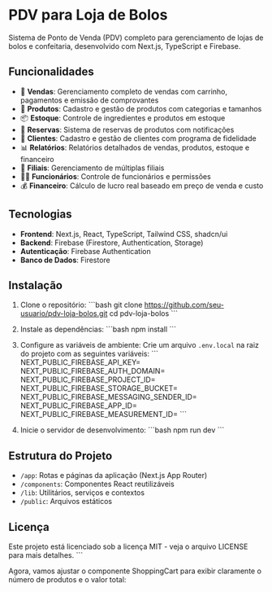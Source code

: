 # PDV para Loja de Bolos

Sistema de Ponto de Venda (PDV) completo para gerenciamento de lojas de bolos e confeitaria, desenvolvido com Next.js, TypeScript e Firebase.

## Funcionalidades

- 🛒 **Vendas**: Gerenciamento completo de vendas com carrinho, pagamentos e emissão de comprovantes
- 🧁 **Produtos**: Cadastro e gestão de produtos com categorias e tamanhos
- 📦 **Estoque**: Controle de ingredientes e produtos em estoque
- 📅 **Reservas**: Sistema de reservas de produtos com notificações
- 👥 **Clientes**: Cadastro e gestão de clientes com programa de fidelidade
- 📊 **Relatórios**: Relatórios detalhados de vendas, produtos, estoque e financeiro
- 🏢 **Filiais**: Gerenciamento de múltiplas filiais
- 👨‍💼 **Funcionários**: Controle de funcionários e permissões
- 💰 **Financeiro**: Cálculo de lucro real baseado em preço de venda e custo

## Tecnologias

- **Frontend**: Next.js, React, TypeScript, Tailwind CSS, shadcn/ui
- **Backend**: Firebase (Firestore, Authentication, Storage)
- **Autenticação**: Firebase Authentication
- **Banco de Dados**: Firestore

## Instalação

1. Clone o repositório:
   \`\`\`bash
   git clone https://github.com/seu-usuario/pdv-loja-bolos.git
   cd pdv-loja-bolos
   \`\`\`

2. Instale as dependências:
   \`\`\`bash
   npm install
   \`\`\`

3. Configure as variáveis de ambiente:
   Crie um arquivo `.env.local` na raiz do projeto com as seguintes variáveis:
   \`\`\`
   NEXT_PUBLIC_FIREBASE_API_KEY=
   NEXT_PUBLIC_FIREBASE_AUTH_DOMAIN=
   NEXT_PUBLIC_FIREBASE_PROJECT_ID=
   NEXT_PUBLIC_FIREBASE_STORAGE_BUCKET=
   NEXT_PUBLIC_FIREBASE_MESSAGING_SENDER_ID=
   NEXT_PUBLIC_FIREBASE_APP_ID=
   NEXT_PUBLIC_FIREBASE_MEASUREMENT_ID=
   \`\`\`

4. Inicie o servidor de desenvolvimento:
   \`\`\`bash
   npm run dev
   \`\`\`

## Estrutura do Projeto

- `/app`: Rotas e páginas da aplicação (Next.js App Router)
- `/components`: Componentes React reutilizáveis
- `/lib`: Utilitários, serviços e contextos
- `/public`: Arquivos estáticos

## Licença

Este projeto está licenciado sob a licença MIT - veja o arquivo LICENSE para mais detalhes.
\`\`\`

Agora, vamos ajustar o componente ShoppingCart para exibir claramente o número de produtos e o valor total:
